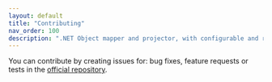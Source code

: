 ```yaml
---
layout: default
title: "Contributing"
nav_order: 100
description: ".NET Object mapper and projector, with configurable and reusable mappings. Supports collections and generic types. Also supports asynchronous maps and services via Dependency Injection (DI)."
---
```


You can contribute by creating issues for: bug fixes, feature requests or tests in the [official repository](https://github.com/Xriuk/NeatMapper).